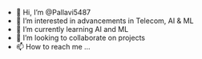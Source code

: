 - 👋 Hi, I’m @Pallavi5487
- 👀 I’m interested in advancements in Telecom, AI & ML
- 🌱 I’m currently learning AI and ML
- 💞️ I’m looking to collaborate on projects
- 📫 How to reach me ...

<!---
Pallavi5487/Pallavi5487 is a ✨ special ✨ repository because its `README.md` (this file) appears on your GitHub profile.
You can click the Preview link to take a look at your changes.
--->
